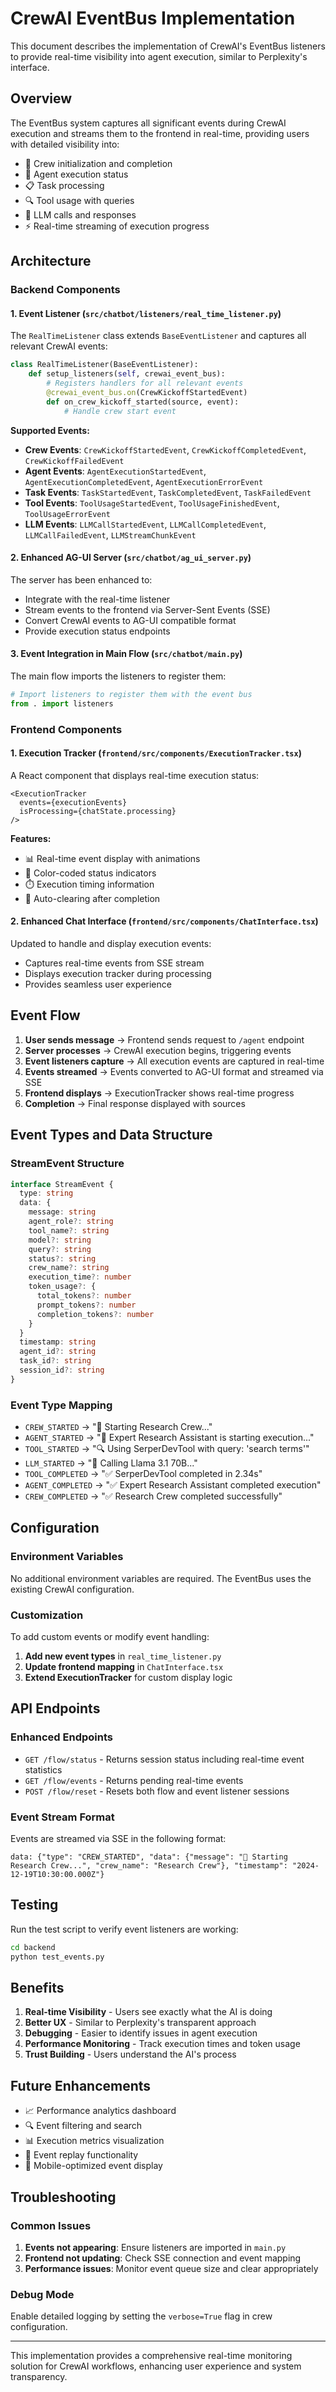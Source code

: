 # CrewAI EventBus Implementation

This document describes the implementation of CrewAI's EventBus listeners to provide real-time visibility into agent execution, similar to Perplexity's interface.

## Overview

The EventBus system captures all significant events during CrewAI execution and streams them to the frontend in real-time, providing users with detailed visibility into:

- 🚀 Crew initialization and completion
- 🤖 Agent execution status
- 📋 Task processing
- 🔍 Tool usage with queries
- 🧠 LLM calls and responses
- ⚡ Real-time streaming of execution progress

## Architecture

### Backend Components

#### 1. Event Listener (`src/chatbot/listeners/real_time_listener.py`)

The `RealTimeListener` class extends `BaseEventListener` and captures all relevant CrewAI events:

```python
class RealTimeListener(BaseEventListener):
    def setup_listeners(self, crewai_event_bus):
        # Registers handlers for all relevant events
        @crewai_event_bus.on(CrewKickoffStartedEvent)
        def on_crew_kickoff_started(source, event):
            # Handle crew start event
```

**Supported Events:**
- **Crew Events**: `CrewKickoffStartedEvent`, `CrewKickoffCompletedEvent`, `CrewKickoffFailedEvent`
- **Agent Events**: `AgentExecutionStartedEvent`, `AgentExecutionCompletedEvent`, `AgentExecutionErrorEvent`
- **Task Events**: `TaskStartedEvent`, `TaskCompletedEvent`, `TaskFailedEvent`
- **Tool Events**: `ToolUsageStartedEvent`, `ToolUsageFinishedEvent`, `ToolUsageErrorEvent`
- **LLM Events**: `LLMCallStartedEvent`, `LLMCallCompletedEvent`, `LLMCallFailedEvent`, `LLMStreamChunkEvent`

#### 2. Enhanced AG-UI Server (`src/chatbot/ag_ui_server.py`)

The server has been enhanced to:
- Integrate with the real-time listener
- Stream events to the frontend via Server-Sent Events (SSE)
- Convert CrewAI events to AG-UI compatible format
- Provide execution status endpoints

#### 3. Event Integration in Main Flow (`src/chatbot/main.py`)

The main flow imports the listeners to register them:
```python
# Import listeners to register them with the event bus
from . import listeners
```

### Frontend Components

#### 1. Execution Tracker (`frontend/src/components/ExecutionTracker.tsx`)

A React component that displays real-time execution status:

```tsx
<ExecutionTracker 
  events={executionEvents} 
  isProcessing={chatState.processing} 
/>
```

**Features:**
- 📊 Real-time event display with animations
- 🎨 Color-coded status indicators
- ⏱️ Execution timing information
- 🔄 Auto-clearing after completion

#### 2. Enhanced Chat Interface (`frontend/src/components/ChatInterface.tsx`)

Updated to handle and display execution events:
- Captures real-time events from SSE stream
- Displays execution tracker during processing
- Provides seamless user experience

## Event Flow

1. **User sends message** → Frontend sends request to `/agent` endpoint
2. **Server processes** → CrewAI execution begins, triggering events
3. **Event listeners capture** → All execution events are captured in real-time
4. **Events streamed** → Events converted to AG-UI format and streamed via SSE
5. **Frontend displays** → ExecutionTracker shows real-time progress
6. **Completion** → Final response displayed with sources

## Event Types and Data Structure

### StreamEvent Structure
```typescript
interface StreamEvent {
  type: string
  data: {
    message: string
    agent_role?: string
    tool_name?: string
    model?: string
    query?: string
    status?: string
    crew_name?: string
    execution_time?: number
    token_usage?: {
      total_tokens?: number
      prompt_tokens?: number
      completion_tokens?: number
    }
  }
  timestamp: string
  agent_id?: string
  task_id?: string
  session_id?: string
}
```

### Event Type Mapping
- `CREW_STARTED` → "🚀 Starting Research Crew..."
- `AGENT_STARTED` → "🤖 Expert Research Assistant is starting execution..."
- `TOOL_STARTED` → "🔍 Using SerperDevTool with query: 'search terms'"
- `LLM_STARTED` → "🧠 Calling Llama 3.1 70B..."
- `TOOL_COMPLETED` → "✅ SerperDevTool completed in 2.34s"
- `AGENT_COMPLETED` → "✅ Expert Research Assistant completed execution"
- `CREW_COMPLETED` → "✅ Research Crew completed successfully"

## Configuration

### Environment Variables
No additional environment variables are required. The EventBus uses the existing CrewAI configuration.

### Customization
To add custom events or modify event handling:

1. **Add new event types** in `real_time_listener.py`
2. **Update frontend mapping** in `ChatInterface.tsx` 
3. **Extend ExecutionTracker** for custom display logic

## API Endpoints

### Enhanced Endpoints
- `GET /flow/status` - Returns session status including real-time event statistics
- `GET /flow/events` - Returns pending real-time events
- `POST /flow/reset` - Resets both flow and event listener sessions

### Event Stream Format
Events are streamed via SSE in the following format:
```
data: {"type": "CREW_STARTED", "data": {"message": "🚀 Starting Research Crew...", "crew_name": "Research Crew"}, "timestamp": "2024-12-19T10:30:00.000Z"}
```

## Testing

Run the test script to verify event listeners are working:
```bash
cd backend
python test_events.py
```

## Benefits

1. **Real-time Visibility** - Users see exactly what the AI is doing
2. **Better UX** - Similar to Perplexity's transparent approach
3. **Debugging** - Easier to identify issues in agent execution
4. **Performance Monitoring** - Track execution times and token usage
5. **Trust Building** - Users understand the AI's process

## Future Enhancements

- 📈 Performance analytics dashboard
- 🔍 Event filtering and search
- 📊 Execution metrics visualization
- 🔄 Event replay functionality
- 📱 Mobile-optimized event display

## Troubleshooting

### Common Issues

1. **Events not appearing**: Ensure listeners are imported in `main.py`
2. **Frontend not updating**: Check SSE connection and event mapping
3. **Performance issues**: Monitor event queue size and clear appropriately

### Debug Mode
Enable detailed logging by setting the `verbose=True` flag in crew configuration.

---

This implementation provides a comprehensive real-time monitoring solution for CrewAI workflows, enhancing user experience and system transparency. 